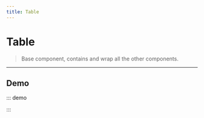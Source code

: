 ```yaml
---
title: Table
---
```


# Table

> Base component, contains and wrap all the other components.

---

## Demo

::: demo
<template>
<section>
        <o-field grouped group-multiline>
            <o-select v-model="defaultSortDirection">
                <option value="asc">Default sort direction: ASC</option>
                <option value="desc">Default sort direction: DESC</option>
            </o-select>
            <o-select v-model="perPage" :disabled="!isPaginated">
                <option value="5">5 per page</option>
                <option value="10">10 per page</option>
                <option value="15">15 per page</option>
                <option value="20">20 per page</option>
            </o-select>
            <div class="control">
                <o-button @click="currentPage = 2" :disabled="!isPaginated">Set page to 2</o-button>
            </div>
            <div class="control is-flex">
                <o-switch v-model="isPaginated">Paginated</o-switch>
            </div>
            <div class="control is-flex">
                <o-switch v-model="isPaginationSimple" :disabled="!isPaginated">Simple pagination</o-switch>
            </div>
            <o-select v-model="paginationPosition" :disabled="!isPaginated">
                <option value="bottom">bottom pagination</option>
                <option value="top">top pagination</option>
                <option value="both">both</option>
            </o-select>
            <o-select v-model="sortIcon">
                <option value="arrow-up">Arrow sort icon</option>
                <option value="menu-up">Caret sort icon</option>
                <option value="chevron-up">Chevron sort icon </option>
            </o-select>
            <o-select v-model="sortIconSize">
                <option value="small">Small sort icon</option>
                <option value="">Regular sort icon</option>
                <option value="medium">Medium sort icon</option>
                <option value="large">Large sort icon</option>
            </o-select>
        </o-field>
        <o-table
            :data="data"
            :paginated="isPaginated"
            :per-page="perPage"
            :current-page.sync="currentPage"
            :pagination-simple="isPaginationSimple"
            :pagination-position="paginationPosition"
            :default-sort-direction="defaultSortDirection"
            :sort-icon="sortIcon"
            :sort-icon-size="sortIconSize"
            default-sort="user.first_name"
            aria-next-label="Next page"
            aria-previous-label="Previous page"
            aria-page-label="Page"
            aria-current-label="Current page">
                <o-table-column field="id" label="ID" width="40" sortable numeric v-slot="props">
                    {{ props.row.id }}
                </o-table-column>
                <o-table-column field="user.first_name" label="First Name" sortable v-slot="props">
                    {{ props.row.user.first_name }}
                </o-table-column>
                <o-table-column field="user.last_name" label="Last Name" sortable v-slot="props">
                    {{ props.row.user.last_name }}
                </o-table-column>
                <o-table-column field="date" label="Date" sortable centered v-slot="props">
                    <span class="tag is-success">
                        {{ new Date(props.row.date).toLocaleDateString() }}
                    </span>
                </o-table-column>
                <o-table-column label="Gender" v-slot="props">
                    <span>
                        <o-icon pack="fas"
                            :icon="props.row.gender === 'Male' ? 'mars' : 'venus'">
                        </o-icon>
                        {{ props.row.gender }}
                    </span>
                </o-table-column>
        </o-table>
    </section>
</template>

<script>
export default {
    data() {
        return {
            data: require('../data/sample.json'),
            isPaginated: true,
            isPaginationSimple: false,
            paginationPosition: 'bottom',
            defaultSortDirection: 'asc',
            sortIcon: 'arrow-up',
            sortIconSize: 'small',
            currentPage: 1,
            perPage: 5
        }
    }
}
</script>

:::

